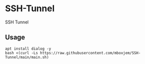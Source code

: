 # SSH-Tunnel
SSH Tunnel

## Usage
```
apt install dialog -y
bash <(curl -Ls https://raw.githubusercontent.com/mboxjem/SSH-Tunnel/main/main.sh)